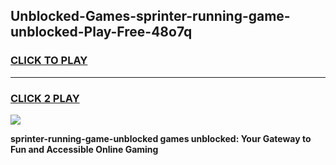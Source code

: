 
## Unblocked-Games-sprinter-running-game-unblocked-Play-Free-48o7q
<h3>
<a href="https://premium76.site?title=sprinter-running-game-unblocked&ref=18A1">CLICK TO PLAY</a></h3>
<hr>

<h3>
<a href="https://premium76.site?title=sprinter-running-game-unblocked&ref=18A1">CLICK 2 PLAY</a>
  
</h3>

<a href="https://premium76.site?title=sprinter-running-game-unblocked&ref=18A1"><img src="https://clearcache.store/games.png"></a>


**sprinter-running-game-unblocked games unblocked: Your Gateway to Fun and Accessible Online Gaming**
